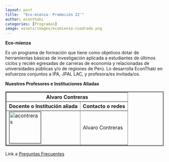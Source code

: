 ```yaml
---
layout: post
title:  "Eco-mienza- Promoción 22'"
author: econthaki
categories: [Programas]
image: assets/images/ecomienza-cuadrado.png
---
```




**Eco-mienza**

Es un programa de formación que tiene como objetivos dotar de herramientas básicas de investigación aplicada a estudiantes de últimos ciclos y recién egresadas de carreras de economía y relacionadas de universidades públicas y/o de regiones de Perú. Lo desarrolla EconThaki en esfuerzos conjuntos a IPA, JPAL LAC, y profesora/es invitada/os.



**Nuestros Profesores e Instituciones Aliadas**


<table border="3" bordercolor="gray" align="center">
        <tr>
            <th colspan="3">Alvaro Contreras</th> 
        </tr>
        <tr>
            <th>Docente o Institución aliada</th>
            <th>Contacto o redes</th>
        </tr>
        <tr>
            <td><img src="{{ site.baseurl }}/assets/images/eco22/acontreras.png" alt="acontreras" border=1 height=100 width=100></td>
            <td>Alvaro Contreras</td>
        </tr>


</table>


Link a  [Preguntas Frecuentes][pregfreq-link]

[pregfreq-link]:   https://econthaki.github.io/recursos/2021/01/06/pregfreq.html

